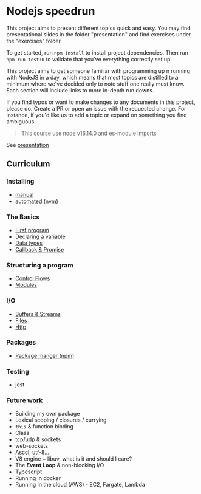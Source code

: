 # Nodejs speedrun

This project aims to present different topics quick and easy. You may find presentational slides in the folder "presentation" and find exercises under the "exercises" folder.

To get started, run `npm install` to install project dependencies. Then run `npm run test:0` to validate that you've everything correctly set up.

This project aims to get someone familiar with programming up n running with NodeJS in a day, which means that most topics are distilled to a minimum where we've decided only to note stuff one really must know. Each section will include links to more in-depth run downs.

If you find typos or want to make changes to any documents in this project, please do. Create a PR or open an issue with the requested change. For instance, if you'd like us to add a topic or expand on something you find ambiguous.

> This course use node v16.14.0 and es-module imports

See [presentation](https://nodejs-speedrun.vercel.app/)

## Curriculum

### Installing

- [manual](installing/manual-installation.md)
- [automated (nvm)](installing/nvm.md)

### The Basics

- [First program](the-basics/first-program/first-program.md)
- [Declaring a variable](the-basics/variables/variables.md)
- [Data types](the-basics/data-types/data-types.md)
- [Callback & Promise](the-basics/callbacks-promises/callbacks-promises.md)

### Structuring a program

- [Control Flows](the-basics/control-flows/control-flow.md)
- [Modules](the-basics/control-flows/modules.md)

### I/O

- [Buffers & Streams](io/buffers-streams.md)
- [Files](io/files.md)
- [Http](io/http.md)

### Packages

- [Package manger (npm)](package-manager.md)

### Testing

- jest

### Future work

- Building my own package
- Lexical scoping / closures / currying
- `this` & function binding
- Class
- tcp/udp & sockets
- web-sockets
- Ascci, utf-8...
- V8 engine + libuv, what is it and should I care?
- The **Event Loop** & non-blocking I/O
- Typescript
- Running in docker
- Running in the cloud (AWS) - EC2, Fargate, Lambda
